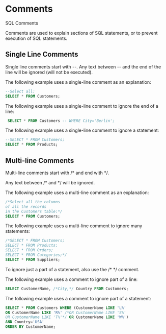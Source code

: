 # Comments

SQL Comments

Comments are used to explain sections of SQL statements, or to prevent execution of SQL statements.

## Single Line Comments
Single line comments start with --.
Any text between -- and the end of the line will be ignored (will not be executed).

The following example uses a single-line comment as an explanation:
```sql
--Select all:
SELECT * FROM Customers;
```

The following example uses a single-line comment to ignore the end of a line:
```sql
 SELECT * FROM Customers -- WHERE City='Berlin'; 
```

The following example uses a single-line comment to ignore a statement:
```sql
--SELECT * FROM Customers;
SELECT * FROM Products;
```

## Multi-line Comments
Multi-line comments start with /* and end with */.

Any text between /* and */ will be ignored.

The following example uses a multi-line comment as an explanation:
```sql
/*Select all the columns
of all the records
in the Customers table:*/
SELECT * FROM Customers;
```

The following example uses a multi-line comment to ignore many statements:
```sql
/*SELECT * FROM Customers;
SELECT * FROM Products;
SELECT * FROM Orders;
SELECT * FROM Categories;*/
SELECT * FROM Suppliers;
```

To ignore just a part of a statement, also use the /* */ comment.

The following example uses a comment to ignore part of a line:
```sql
SELECT CustomerName, /*City,*/ Country FROM Customers;
```

The following example uses a comment to ignore part of a statement:
```sql
SELECT * FROM Customers WHERE (CustomerName LIKE 'L%'
OR CustomerName LIKE 'R%' /*OR CustomerName LIKE 'S%'
OR CustomerName LIKE 'T%'*/ OR CustomerName LIKE 'W%')
AND Country='USA'
ORDER BY CustomerName; 
```

